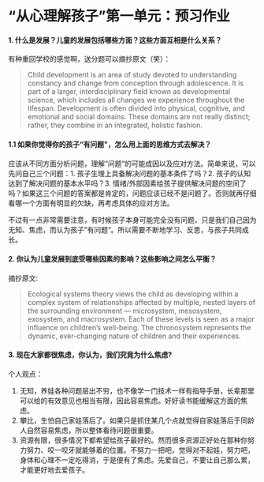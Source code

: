 # “从心理解孩子”第一单元：预习作业

#### 1. 什么是发展？儿童的发展包括哪些方面？这些方面互相是什么关系？

有种重回学校的感觉啊，送分题可以摘抄原文（笑）：

> Child development is an area of study devoted to understanding constancy and change from conception through adolescence. It is part of a larger, interdisciplinary field known as developmental science, which includes all changes we experience throughout the lifespan.
> Development is often divided into physical, cognitive, and emotional and social domains. These domains are not really distinct; rather, they combine in an integrated, holistic fashion.

#### 1.1 如果你觉得你的孩子“有问题"，怎么用上面的思维方式去解决？

应该从不同方面分析问题，理解“问题”的可能成因以及应对方法。简单来说，可以先问自己三个问题：1. 孩子生理上具备解决问题的基本条件了吗？2. 孩子的认知达到了解决问题的基本水平吗？3. 情绪/外部因素给孩子提供解决问题的空间了吗？如果这三个问题的答案都是肯定的，问题应该已经不是问题了。否则就再仔细看哪一个方面有明显的欠缺，再考虑具体的应对方法。

不过有一点非常需要注意，有时候孩子本身可能完全没有问题，只是我们自己因为无知、焦虑，而认为孩子”有问题“。所以需要不断地学习、反思，与孩子共同成长。

#### 2. 你认为儿童发展到底受哪些因素的影响？这些影响之间怎么平衡？

摘抄原文:

> Ecological systems theory views the child as developing within a complex system of relationships affected by multiple, nested layers of the surrounding environment — microsystem, mesosystem, exosystem, and macrosystem. Each of these levels is seen as a major influence on children’s well-being. The chronosystem represents the dynamic, ever-changing nature of children and their experiences.

#### 3. 现在大家都很焦虑，你认为，我们究竟为什么焦虑?

个人观点：

1. 无知，养娃各种问题层出不穷，也不像学一门技术一样有指导手册，长辈那里可以给的有效意见也相当有限，因此容易焦虑。好好读书能缓解这方面的焦虑。
2. 攀比，生怕自己家娃落后了。如果只是抓住某几个点就觉得自家娃落后于同龄人自然容易焦虑，所以整体看待问题很重要。
3. 资源有限，很多情况下都希望给孩子最好的。然而很多资源正好处在那种你努力努力、咬一咬牙就能够着的位置。不努力一把吧，觉得对不起娃，努力吧，身体和心理不一定吃得消，于是便有了焦虑。先爱自己，不要让自己那么累，才能更好地去爱孩子。